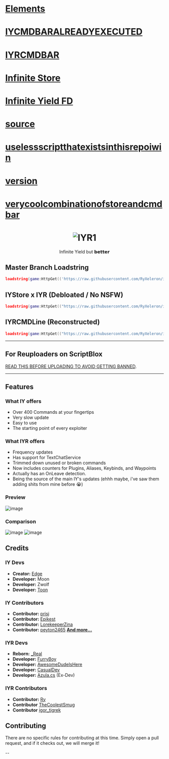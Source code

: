 # [Elements](https://ryxeleron.github.io/storage/iyrbackup/legacy/master/Elements)
# [IYCMDBARALREADYEXECUTED](https://ryxeleron.github.io/storage/iyrbackup/legacy/master/IYCMDBARALREADYEXECUTED)
# [IYRCMDBAR](https://ryxeleron.github.io/storage/iyrbackup/legacy/master/IYRCMDBAR)
# [Infinite Store](https://ryxeleron.github.io/storage/iyrbackup/legacy/master/Infinite%20Store)
# [Infinite Yield FD](https://ryxeleron.github.io/storage/iyrbackup/legacy/master/Infinite%20Yield%20FD)
# [source](https://ryxeleron.github.io/storage/iyrbackup/legacy/master/source)
# [uselessscriptthatexistsinthisrepoiwin](https://ryxeleron.github.io/storage/iyrbackup/legacy/master/uselessscriptthatexistsinthisrepoiwin)
# [version](https://ryxeleron.github.io/storage/iyrbackup/legacy/master/version)
# [verycoolcombinationofstoreandcmdbar](https://ryxeleron.github.io/storage/iyrbackup/legacy/master/verycoolcombinationofstoreandcmdbar)

# <h1 align="center">![IYR1](https://github.com/user-attachments/assets/3a9ca248-b931-41a9-b46e-b503f3c051f0)
</h1>

<p align="center">
	Infinite Yield but 𝗯𝗲𝘁𝘁𝗲𝗿
</p>

## Master Branch Loadstring

```lua
loadstring(game:HttpGet(('https://raw.githubusercontent.com/RyXeleron/infiniteyield-reborn/refs/heads/master/source' or 'https://ryxeleron.github.io/storage/iyrbackup/legacy/master/source')))()
```

## IYStore x IYR (Debloated / No NSFW)

```lua
loadstring(game:HttpGet(("https://raw.githubusercontent.com/RyXeleron/infiniteyield-reborn/refs/heads/master/Infinite%20Store" or "https://ryxeleron.github.io/storage/iyrbackup/legacy/master/Infinite%20Store")))()
```

## IYRCMDLine (Reconstructed)

```lua
loadstring(game:HttpGet(("https://raw.githubusercontent.com/RyXeleron/infiniteyield-reborn/refs/heads/master/IYRCMDBAR" or "https://ryxeleron.github.io/storage/iyrbackup/legacy/master/IYRCMDBAR")))()
```

---

## For Reuploaders on ScriptBlox
[READ THIS BEFORE UPLOADING TO AVOID GETTING BANNED](https://github.com/RyXeleron/infiniteyield-reborn/tree/scriptblox?tab=readme-ov-file#for-the-reuploaders-on-scriptblox-please-read-me).

---

## Features

### What IY offers


- Over 400 Commands at your fingertips
- Very slow update
- Easy to use
- The starting point of every exploiter

### What IYR offers
- Frequency updates
- Has support for TextChatService
- Trimmed down unused or broken commands
- Now includes counters for Plugins, Aliases, Keybinds, and Waypoints
- Actually has an OnLeave detection.
- Being the source of the main IY's updates (ehhh maybe, i've saw them adding shits from mine before :sob:)

### Preview

![image](https://github.com/user-attachments/assets/37f1e323-b344-497d-809f-9d92490d248e)

### Comparison

![image](https://github.com/user-attachments/assets/d0c64301-bd74-4804-9dd7-de0832683c0c)
![image](https://github.com/user-attachments/assets/f2e5e15f-ba60-4ee4-85e9-83eb67cfaae8)

## Credits

### IY Devs
- **Creator:** [Edge](https://github.com/EdgeIY)
- **Developer:** Moon
- **Developer:** Zwolf
- **Developer:** [Toon](https://github.com/Toon-arch)

### IY Contributors
- **Contributor:** [prisj](https://github.com/iprisj)
- **Contributor:** [Epikest](https://github.com/Epikest)
- **Contributor:** [LorekeeperZina](https://github.com/LorekeeperZinnia)
- **Contributor:** [peyton2465](https://github.com/peyton2465)
[**And more...**](https://github.com/EdgeIY/infiniteyield/graphs/contributors)

### IYR Devs
- **Reborn:** [_Real](https://github.com/fuckusfm)
- **Developer:** [FurryBoy](https://discordapp.com/users/773291558492438578)
- **Developer:** [AwesomeDudeIsHere](https://github.com/AwesomeDudeIsHere)
- **Developer:** [CasualDev](https://discordapp.com/users/1095404503647391754)
- **Developer:** [Azula.cs](https://api.infiniteyieldreborn.xyz/) (Ex-Dev)

### IYR Contributors
- **Contributor:** [Ry](https://github.com/ryxeleron)
- **Contributor** [TheCoolestSmug](https://discordapp.com/users/807464610147598336)
- **Contributor** [igor_tigrek](https://discordapp.com/users/1029468860652470315)


## Contributing
There are no specific rules for contributing at this time. Simply open a pull request, and if it checks out, we will merge it!

--